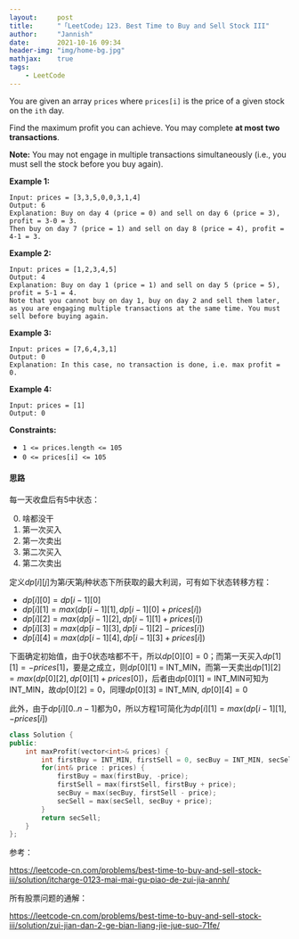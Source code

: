 ```yaml
---
layout:     post
title:      "「LeetCode」123. Best Time to Buy and Sell Stock III"
author:     "Jannish"
date:       2021-10-16 09:34
header-img: "img/home-bg.jpg"
mathjax:	true
tags:
    - LeetCode
---
```


You are given an array `prices` where `prices[i]` is the price of a given stock on the `ith` day.

Find the maximum profit you can achieve. You may complete **at most two transactions**.

**Note:** You may not engage in multiple transactions simultaneously (i.e., you must sell the stock before you buy again).

**Example 1:**

```
Input: prices = [3,3,5,0,0,3,1,4]
Output: 6
Explanation: Buy on day 4 (price = 0) and sell on day 6 (price = 3), profit = 3-0 = 3.
Then buy on day 7 (price = 1) and sell on day 8 (price = 4), profit = 4-1 = 3.
```

**Example 2:**

```
Input: prices = [1,2,3,4,5]
Output: 4
Explanation: Buy on day 1 (price = 1) and sell on day 5 (price = 5), profit = 5-1 = 4.
Note that you cannot buy on day 1, buy on day 2 and sell them later, as you are engaging multiple transactions at the same time. You must sell before buying again.
```

**Example 3:**

```
Input: prices = [7,6,4,3,1]
Output: 0
Explanation: In this case, no transaction is done, i.e. max profit = 0.
```

**Example 4:**

```
Input: prices = [1]
Output: 0
```

**Constraints:**

- `1 <= prices.length <= 105`
- `0 <= prices[i] <= 105`

#### 思路

每一天收盘后有5中状态：

0. 啥都没干
1. 第一次买入
2. 第一次卖出
3. 第二次买入
4. 第二次卖出

定义$dp[i][j]$为第$i$天第$j$种状态下所获取的最大利润，可有如下状态转移方程：

- $dp[i][0] = dp[i - 1][0]$
- $dp[i][1] = max(dp[i-1][1], dp[i-1][0] + prices[i])$
- $dp[i][2] = max(dp[i-1][2], dp[i-1][1] + prices[i])$
- $dp[i][3] = max(dp[i-1][3], dp[i-1][2] - prices[i])$
- $dp[i][4] = max(dp[i-1][4], dp[i-1][3] + prices[i])$

下面确定初始值，由于0状态啥都不干，所以$dp[0][0] = 0$；而第一天买入$dp[1][1] = -prices[1]$，要是之成立，则$dp[0][1]$ = INT_MIN，而第一天卖出$dp[1][2] = max(dp[0][2], dp[0][1] + prices[0])$，后者由$dp[0][1]$ = INT_MIN可知为INT_MIN，故$dp[0][2] = 0$，同理$dp[0][3]$ = INT_MIN, $dp[0][4] = 0$

此外，由于$dp[i][0..n-1]$都为0，所以方程1可简化为$dp[i][1] = max(dp[i-1][1], -prices[i])$

```c++
class Solution {
public:
    int maxProfit(vector<int>& prices) {
        int firstBuy = INT_MIN, firstSell = 0, secBuy = INT_MIN, secSell = 0;
        for(int& price : prices) {
            firstBuy = max(firstBuy, -price);
            firstSell = max(firstSell, firstBuy + price);
            secBuy = max(secBuy, firstSell - price);
            secSell = max(secSell, secBuy + price);
        }
        return secSell;
    }
};
```

参考：

https://leetcode-cn.com/problems/best-time-to-buy-and-sell-stock-iii/solution/itcharge-0123-mai-mai-gu-piao-de-zui-jia-annh/

所有股票问题的通解：

https://leetcode-cn.com/problems/best-time-to-buy-and-sell-stock-iii/solution/zui-jian-dan-2-ge-bian-liang-jie-jue-suo-71fe/
